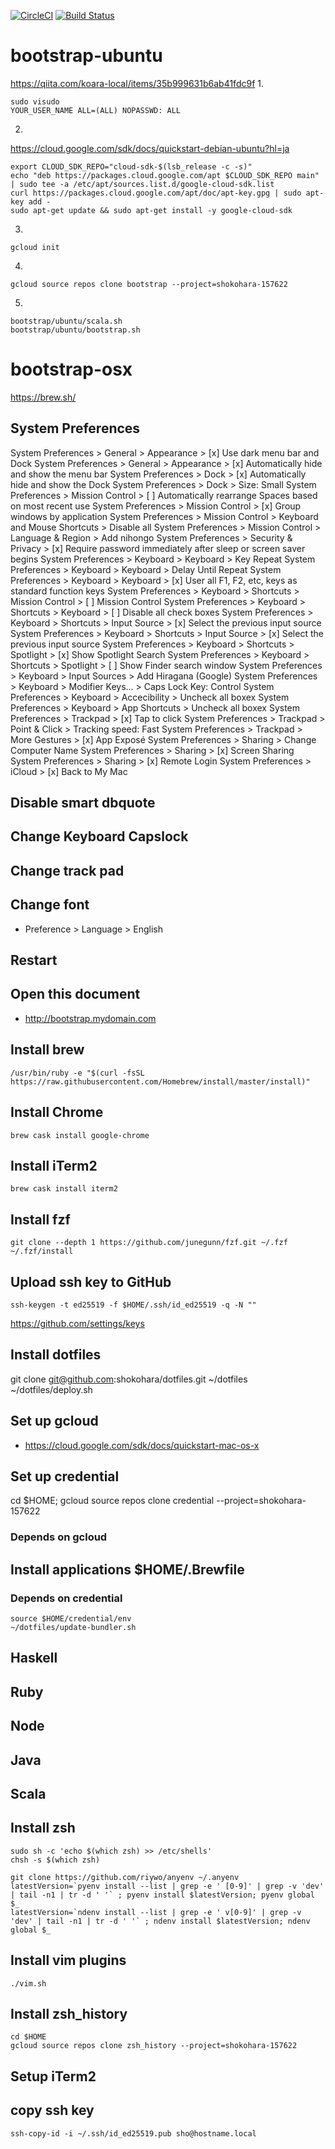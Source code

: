 [![CircleCI](https://circleci.com/gh/shokohara/bootstrap.svg?style=svg)](https://circleci.com/gh/shokohara/bootstrap)
[![Build Status](https://travis-ci.org/shokohara/bootstrap.svg?branch=master)](https://travis-ci.org/shokohara/bootstrap)

# bootstrap-ubuntu

https://qiita.com/koara-local/items/35b999631b6ab41fdc9f
1.
```
sudo visudo
YOUR_USER_NAME ALL=(ALL) NOPASSWD: ALL
```

2.
https://cloud.google.com/sdk/docs/quickstart-debian-ubuntu?hl=ja
```
export CLOUD_SDK_REPO="cloud-sdk-$(lsb_release -c -s)"
echo "deb https://packages.cloud.google.com/apt $CLOUD_SDK_REPO main" | sudo tee -a /etc/apt/sources.list.d/google-cloud-sdk.list
curl https://packages.cloud.google.com/apt/doc/apt-key.gpg | sudo apt-key add -
sudo apt-get update && sudo apt-get install -y google-cloud-sdk
```

3.
```
gcloud init
```

4.
```
gcloud source repos clone bootstrap --project=shokohara-157622
```

5.
```
bootstrap/ubuntu/scala.sh
bootstrap/ubuntu/bootstrap.sh
```

# bootstrap-osx

https://brew.sh/

## System Preferences

System Preferences > General > Appearance > [x] Use dark menu bar and Dock
System Preferences > General > Appearance > [x] Automatically hide and show the menu bar
System Preferences > Dock > [x] Automatically hide and show the Dock
System Preferences > Dock > Size: Small
System Preferences > Mission Control > [ ] Automatically rearrange Spaces based on most recent use
System Preferences > Mission Control > [x] Group windows by application
System Preferences > Mission Control > Keyboard and Mouse Shortcuts > Disable all
System Preferences > Mission Control > Language & Region > Add nihongo
System Preferences > Security & Privacy > [x] Require password immediately after sleep or screen saver begins
System Preferences > Keyboard > Keyboard > Key Repeat
System Preferences > Keyboard > Keyboard > Delay Until Repeat
System Preferences > Keyboard > Keyboard > [x] User all F1, F2, etc, keys as standard function keys
System Preferences > Keyboard > Shortcuts > Mission Control > [ ] Mission Control
System Preferences > Keyboard > Shortcuts > Keyboard > [ ] Disable all check boxes
System Preferences > Keyboard > Shortcuts > Input Source > [x] Select the previous input source
System Preferences > Keyboard > Shortcuts > Input Source > [x] Select the previous input source
System Preferences > Keyboard > Shortcuts > Spotlight > [x] Show Spotlight Search
System Preferences > Keyboard > Shortcuts > Spotlight > [ ] Show Finder search window
System Preferences > Keyboard > Input Sources > Add Hiragana (Google)
System Preferences > Keyboard > Modifier Keys... > Caps Lock Key: Control
System Preferences > Keyboard > Accecibility > Uncheck all boxex
System Preferences > Keyboard > App Shortcuts > Uncheck all boxex
System Preferences > Trackpad > [x] Tap to click
System Preferences > Trackpad > Point & Click > Tracking speed: Fast
System Preferences > Trackpad > More Gestures > [x] App Exposé
System Preferences > Sharing > Change Computer Name
System Preferences > Sharing > [x] Screen Sharing
System Preferences > Sharing > [x] Remote Login
System Preferences > iCloud > [x] Back to My Mac
## Disable smart dbquote
## Change Keyboard Capslock
## Change track pad
## Change font
- Preference > Language > English

## Restart

## Open this document
- http://bootstrap.mydomain.com

## Install brew
```
/usr/bin/ruby -e "$(curl -fsSL https://raw.githubusercontent.com/Homebrew/install/master/install)"
```

## Install Chrome
```
brew cask install google-chrome
```

## Install iTerm2
```
brew cask install iterm2
```

## Install fzf
```
git clone --depth 1 https://github.com/junegunn/fzf.git ~/.fzf
~/.fzf/install
```

## Upload ssh key to GitHub
```
ssh-keygen -t ed25519 -f $HOME/.ssh/id_ed25519 -q -N ""
```

https://github.com/settings/keys

## Install dotfiles
git clone git@github.com:shokohara/dotfiles.git ~/dotfiles
~/dotfiles/deploy.sh

## Set up gcloud
- https://cloud.google.com/sdk/docs/quickstart-mac-os-x

## Set up credential
cd $HOME; gcloud source repos clone credential --project=shokohara-157622

### Depends on gcloud

## Install applications $HOME/.Brewfile
### Depends on credential
```
source $HOME/credential/env
~/dotfiles/update-bundler.sh
```

## Haskell
## Ruby
## Node
## Java
## Scala

## Install zsh

```
sudo sh -c 'echo $(which zsh) >> /etc/shells'
chsh -s $(which zsh)
```

```
git clone https://github.com/riywo/anyenv ~/.anyenv
latestVersion=`pyenv install --list | grep -e ' [0-9]' | grep -v 'dev' | tail -n1 | tr -d ' '` ; pyenv install $latestVersion; pyenv global $_
latestVersion=`ndenv install --list | grep -e ' v[0-9]' | grep -v 'dev' | tail -n1 | tr -d ' '` ; ndenv install $latestVersion; ndenv global $_
```

## Install vim plugins
```
./vim.sh
```

## Install zsh_history
```
cd $HOME
gcloud source repos clone zsh_history --project=shokohara-157622
```

## Setup iTerm2

## copy ssh key
```
ssh-copy-id -i ~/.ssh/id_ed25519.pub sho@hostname.local
```
